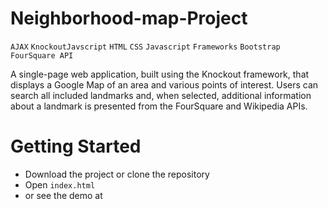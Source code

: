 # Neighborhood-map-Project

`AJAX` `KnockoutJavscript` `HTML` `CSS` `Javascript` `Frameworks` `Bootstrap` `FourSquare API`

A single-page web application, built using the Knockout framework, that displays a Google Map of an area and various points of interest. Users can search all included landmarks and, when selected, additional information about a landmark is presented from the FourSquare and Wikipedia APIs.

# Getting Started
* Download the project or clone the repository
* Open `index.html`
* or see the demo at 
